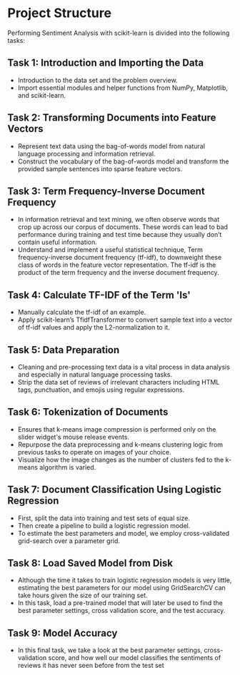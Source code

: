 # Project Structure
Performing Sentiment Analysis with scikit-learn is divided into the following tasks:

## Task 1: Introduction and Importing the Data
- Introduction to the data set and the problem overview.
- Import essential modules and helper functions from NumPy, Matplotlib, and scikit-learn.

## Task 2: Transforming Documents into Feature Vectors
- Represent text data using the bag-of-words model from natural language processing and information retrieval.
- Construct the vocabulary of the bag-of-words model and transform the provided sample sentences into sparse feature vectors.

## Task 3: Term Frequency-Inverse Document Frequency
- In information retrieval and text mining, we often observe words that crop up across our corpus of documents. These words can lead to bad performance during training and test time because they usually don’t contain useful information.
- Understand and implement a useful statistical technique, Term frequency-inverse document frequency (tf-idf), to downweight these class of words in the feature vector representation. The tf-idf is the product of the term frequency and the inverse document frequency.

## Task 4: Calculate TF-IDF of the Term 'Is'
- Manually calculate the tf-idf of an example.
- Apply scikit-learn’s TfidfTransformer to convert sample text into a vector of tf-idf values and apply the L2-normalization to it.

## Task 5: Data Preparation
- Cleaning and pre-processing text data is a vital process in data analysis and especially in natural language processing tasks.
- Strip the data set of reviews of irrelevant characters including HTML tags, punctuation, and emojis using regular expressions.

## Task 6: Tokenization of Documents
- Ensures that k-means image compression is performed only on the slider widget's mouse release events.
- Repurpose the data preprocessing and k-means clustering logic from previous tasks to operate on images of your choice.
- Visualize how the image changes as the number of clusters fed to the k-means algorithm is varied.

## Task 7: Document Classification Using Logistic Regression
- First, split the data into training and test sets of equal size.
- Then create a pipeline to build a logistic regression model.
- To estimate the best parameters and model, we employ cross-validated grid-search over a parameter grid.

## Task 8: Load Saved Model from Disk
- Although the time it takes to train logistic regression models is very little, estimating the best parameters for our model using GridSearchCV can take hours given the size of our training set.
- In this task, load a pre-trained model that will later be used to find the best parameter settings, cross validation score, and the test accuracy.

## Task 9: Model Accuracy
- In this final task, we take a look at the best parameter settings, cross-validation score, and how well our model classifies the sentiments of reviews it has never seen before from the test set
